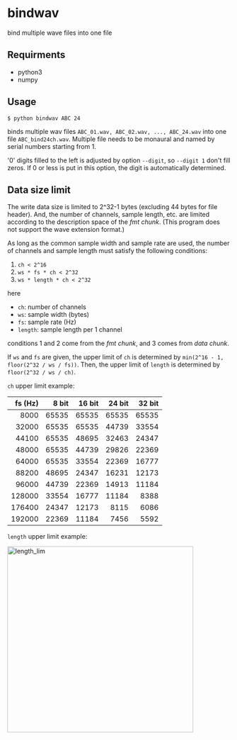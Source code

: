 bindwav
=======

bind multiple wave files into one file


Requirments
-----------

* python3
* numpy



Usage
-----

```
$ python bindwav ABC 24
```
binds multiple wav files `ABC_01.wav, ABC_02.wav, ..., ABC_24.wav` into one file `ABC_bind24ch.wav`.
Multiple file needs to be monaural and named by serial numbers starting from 1.

'0' digits filled to the left is adjusted by option `--digit`, so `--digit 1` don't fill zeros. If 0 or less is put in this option, the digit is automatically determined.


Data size limit
---------------

The write data size is limited to 2^32-1 bytes (excluding 44 bytes for file header).
And, the number of channels, sample length, etc. are limited according to the description space of the _fmt chunk_.
(This program does not support the wave extension format.)

As long as the common sample width and sample rate are used, the number of channels and sample length must satisfy the following conditions:

1. `ch < 2^16`
2. `ws * fs * ch < 2^32`
3. `ws * length * ch < 2^32`

here

* `ch`: number of channels
* `ws`: sample width (bytes)
* `fs`: sample rate (Hz)
* `length`: sample length per 1 channel


conditions 1 and 2 come from the _fmt chunk_, and
3 comes from _data chunk_.

If `ws` and `fs` are given, the upper limit of `ch` is determined by `min(2^16 - 1, floor(2^32 / ws / fs))`. 
Then, the upper limit of `length` is determined by `floor(2^32 / ws / ch)`.



`ch` upper limit example:

| fs (Hz) | 8 bit | 16 bit | 24 bit | 32 bit |
| ---: | ---: | ---: | ---: | ---: | 
| 8000 | 65535 | 65535 | 65535 | 65535 |
| 32000 | 65535 | 65535 | 44739 | 33554 |
| 44100 | 65535 | 48695 | 32463 | 24347 |
| 48000 | 65535 | 44739 | 29826 | 22369 |
| 64000 | 65535 | 33554 | 22369 | 16777 |
| 88200 | 48695 | 24347 | 16231 | 12173 |
| 96000 | 44739 | 22369 | 14913 | 11184 |
| 128000 | 33554 | 16777 | 11184 | 8388 |
| 176400 | 24347 | 12173 | 8115 | 6086 |
| 192000 | 22369 | 11184 | 7456 | 5592 |


`length` upper limit example:

<img width="420" alt="length_lim" src="https://user-images.githubusercontent.com/8520833/87246854-d5387780-c48a-11ea-9dee-a109d358763d.png">
